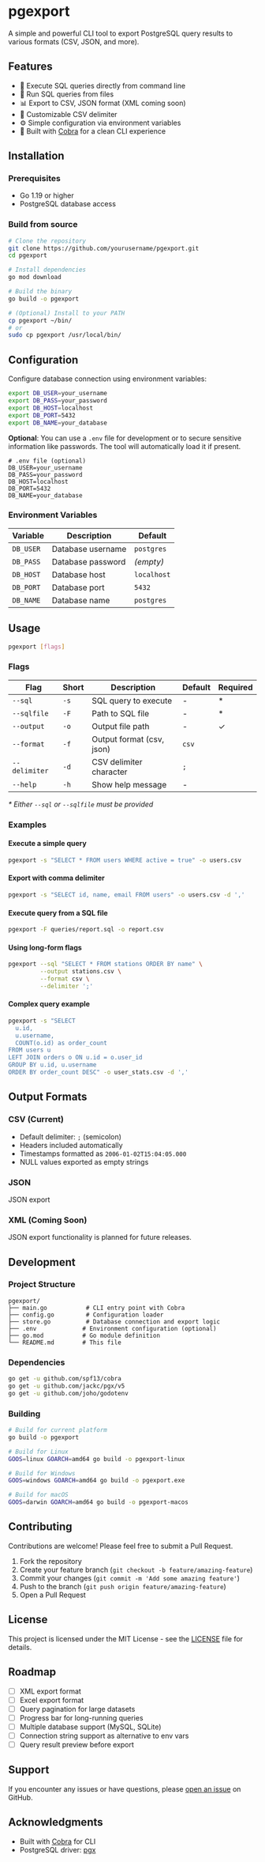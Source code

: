# pgexport

A simple and powerful CLI tool to export PostgreSQL query results to various formats (CSV, JSON, and more).

## Features

- 🚀 Execute SQL queries directly from command line
- 📄 Run SQL queries from files
- 📊 Export to CSV, JSON format (XML coming soon)
- 🔧 Customizable CSV delimiter
- ⚙️ Simple configuration via environment variables
- 🎯 Built with [Cobra](https://github.com/spf13/cobra) for a clean CLI experience

## Installation

### Prerequisites

- Go 1.19 or higher
- PostgreSQL database access

### Build from source

```bash
# Clone the repository
git clone https://github.com/yourusername/pgexport.git
cd pgexport

# Install dependencies
go mod download

# Build the binary
go build -o pgexport

# (Optional) Install to your PATH
cp pgexport ~/bin/
# or
sudo cp pgexport /usr/local/bin/
```

## Configuration

Configure database connection using environment variables:

```bash
export DB_USER=your_username
export DB_PASS=your_password
export DB_HOST=localhost
export DB_PORT=5432
export DB_NAME=your_database
```

**Optional**: You can use a `.env` file for development or to secure sensitive information like passwords. The tool will automatically load it if present.

```env
# .env file (optional)
DB_USER=your_username
DB_PASS=your_password
DB_HOST=localhost
DB_PORT=5432
DB_NAME=your_database
```

### Environment Variables

| Variable | Description | Default |
|----------|-------------|---------|
| `DB_USER` | Database username | `postgres` |
| `DB_PASS` | Database password | _(empty)_ |
| `DB_HOST` | Database host | `localhost` |
| `DB_PORT` | Database port | `5432` |
| `DB_NAME` | Database name | `postgres` |

## Usage

```bash
pgexport [flags]
```

### Flags

| Flag | Short | Description | Default | Required |
|------|-------|-------------|---------|----------|
| `--sql` | `-s` | SQL query to execute | - | * |
| `--sqlfile` | `-F` | Path to SQL file | - | * |
| `--output` | `-o` | Output file path | - | ✓ |
| `--format` | `-f` | Output format (csv, json) | `csv` | |
| `--delimiter` | `-d` | CSV delimiter character | `;` | |
| `--help` | `-h` | Show help message | - | |

_* Either `--sql` or `--sqlfile` must be provided_

### Examples

#### Execute a simple query

```bash
pgexport -s "SELECT * FROM users WHERE active = true" -o users.csv
```

#### Export with comma delimiter

```bash
pgexport -s "SELECT id, name, email FROM users" -o users.csv -d ','
```

#### Execute query from a SQL file

```bash
pgexport -F queries/report.sql -o report.csv
```

#### Using long-form flags

```bash
pgexport --sql "SELECT * FROM stations ORDER BY name" \
         --output stations.csv \
         --format csv \
         --delimiter ';'
```

#### Complex query example

```bash
pgexport -s "SELECT 
  u.id, 
  u.username, 
  COUNT(o.id) as order_count 
FROM users u 
LEFT JOIN orders o ON u.id = o.user_id 
GROUP BY u.id, u.username 
ORDER BY order_count DESC" -o user_stats.csv -d ','
```

## Output Formats

### CSV (Current)

- Default delimiter: `;` (semicolon)
- Headers included automatically
- Timestamps formatted as `2006-01-02T15:04:05.000`
- NULL values exported as empty strings

### JSON 

JSON export

### XML (Coming Soon)

JSON export functionality is planned for future releases.

## Development

### Project Structure

```
pgexport/
├── main.go           # CLI entry point with Cobra
├── config.go         # Configuration loader
├── store.go          # Database connection and export logic
├── .env             # Environment configuration (optional)
├── go.mod           # Go module definition
└── README.md        # This file
```

### Dependencies

```bash
go get -u github.com/spf13/cobra
go get -u github.com/jackc/pgx/v5
go get -u github.com/joho/godotenv
```

### Building

```bash
# Build for current platform
go build -o pgexport

# Build for Linux
GOOS=linux GOARCH=amd64 go build -o pgexport-linux

# Build for Windows
GOOS=windows GOARCH=amd64 go build -o pgexport.exe

# Build for macOS
GOOS=darwin GOARCH=amd64 go build -o pgexport-macos
```

## Contributing

Contributions are welcome! Please feel free to submit a Pull Request.

1. Fork the repository
2. Create your feature branch (`git checkout -b feature/amazing-feature`)
3. Commit your changes (`git commit -m 'Add some amazing feature'`)
4. Push to the branch (`git push origin feature/amazing-feature`)
5. Open a Pull Request

## License

This project is licensed under the MIT License - see the [LICENSE](LICENSE) file for details.

## Roadmap

- [ ] XML export format
- [ ] Excel export format
- [ ] Query pagination for large datasets
- [ ] Progress bar for long-running queries
- [ ] Multiple database support (MySQL, SQLite)
- [ ] Connection string support as alternative to env vars
- [ ] Query result preview before export

## Support

If you encounter any issues or have questions, please [open an issue](https://github.com/yourusername/pgexport/issues) on GitHub.

## Acknowledgments

- Built with [Cobra](https://github.com/spf13/cobra) for CLI
- PostgreSQL driver: [pgx](https://github.com/jackc/pgx)